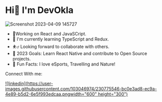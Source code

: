 # Hi👋 I'm DevOkla
![Screenshot 2023-04-09 145727](https://user-images.githubusercontent.com/103046974/230775366-5de34ba6-8c56-46d4-b519-f2f3325d881e.png)

- 💯Working on React and JavaSCript.
- 🌱 I'm currently learning TypeScript and Redux.
- ⛹️‍♂️	Looking forward to collaborate with others.
- 🥅 2023 Goals: Learn React Native and contribute to Open Source projects.
- 💫 Fun Facts: I love eSports, Travelling and Nature! 

Connect With me: 

[![linkedin](https://user-images.githubusercontent.com/103046974/230775546-bc0e3ad8-ec9a-4e89-b5d2-6e5f993edcaa.pngwidth="600" height="300")
](https://www.linkedin.com/in/maamoun-okla-283120235/)
